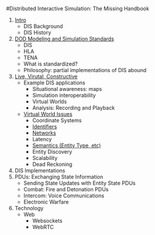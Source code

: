 #Distributed Interactive Simulation: The Missing Handbook

1. <a href="DIS_Background.md">Intro</a>
   - DIS Background
   - DIS History
2. <a href="DoDModelingAndSimulationStandards.md">DOD Modeling and Simulation Standards</a>
	- DIS
	- HLA
	- TENA
	- What is standardized?
	- Philosophy: partial implementations of DIS abound
3. <a href="LiveVirtualConstructive.md">Live, Virutal, Constructive</a>
   - Example DIS applications
      - Situational awareness: maps
      - Simulation interoperability
      - Virtual Worlds
      - Analysis: Recording and Playback
   - <a href="VirutalWorldIssues.md">Virtual World Issues</a>
   		- Coordinate Systems
   		- <A href="EntityIdentifiers.md">Identifiers</a>
   		- <a href="Networks.md">Networks</a>
   		- Latency
   		- <A href="EntityType.md">Semantics (Entity Type, etc)</a>
   		- Entity Discovery
   		- Scalability
   		- Dead Reckoning
4. DIS Implementations
5. PDUs: Exchanging State Information
	- Sending State Updates with Entity State PDUs
   - Combat: Fire and Detonation PDUs
   - Intercom: Voice Communications
   - Electronic Warfare
6. Technology
   - Web
      - Websockets
      - WebRTC